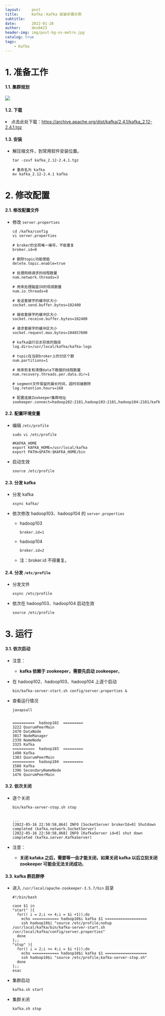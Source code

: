 ```yaml
---
layout:     post
title:      Kafka：Kafka 安装步骤示例
subtitle:   
date:       2022-01-28
author:     dex0423
header-img: img/post-bg-os-metro.jpg
catalog: true
tags:
    - Kafka
---
```


# 1. 准备工作

#### 1.1. 集群规划

  ![]({{site.baseurl}}/img-post/kafka.png)

#### 1.2. 下载

<li>点击此处下载：<a href="https://archive.apache.org/dist/kafka/2.4.1/kafka_2.12-2.4.1.tgz">https://archive.apache.org/dist/kafka/2.4.1/kafka_2.12-2.4.1.tgz</a></li>

#### 1.3. 安装

- 解压缩文件，到常用软件安装位置。

    ```aidl
    tar -zxvf kafka_2.12-2.4.1.tgz
    
    # 重命名为 kafka
    mv kafka_2.12-2.4.1 kafka
    ```

# 2. 修改配置

#### 2.1. 修改配置文件

- 修改 `server.properties`

    ```aidl
    cd /kafka/config
    vi server.properties
    ```

    ```aidl
    # broker的全局唯一编号，不能重复
    broker.id=0
  
    # 删除topic功能使能
    delete.topic.enable=true
  
    # 处理网络请求的线程数量
    num.network.threads=3
  
    # 用来处理磁盘IO的现成数量
    num.io.threads=8
  
    # 发送套接字的缓冲区大小
    socket.send.buffer.bytes=102400
  
    # 接收套接字的缓冲区大小
    socket.receive.buffer.bytes=102400
  
    # 请求套接字的缓冲区大小
    socket.request.max.bytes=104857600
  
    # kafka运行日志存放的路径 
    log.dirs=/usr/local/kafka/kafka-logs
  
    # topic在当前broker上的分区个数
    num.partitions=1
  
    # 用来恢复和清理data下数据的线程数量
    num.recovery.threads.per.data.dir=1
  
    # segment文件保留的最长时间，超时将被删除
    log.retention.hours=168
  
    # 配置连接Zookeeper集群地址
    zookeeper.connect=hadoop102:2181,hadoop103:2181,hadoop104:2181/kafka
    ```
  
#### 2.2. 配置环境变量

- 编辑 `/etc/profile`

  ```aidl
  sudo vi /etc/profile
  
  #KAFKA_HOME
  export KAFKA_HOME=/usr/local/kafka
  export PATH=$PATH:$KAFKA_HOME/bin
  ```

- 启动生效

  ```
  source /etc/profile
  ```

#### 2.3. 分发 kafka

- 分发 kafka

  ```aidl
  xsync kafka/
  ```

- 依次修改 hadoop103、hadoop104 的 `server.properties`
  - hadoop103
    ```aidl
    broker.id=1
    ```
  - hadoop104
    ```aidl
    broker.id=2
    ```
  - 注：broker.id 不得重复。

#### 2.4. 分发 `/etc/profile`

- 分发文件

  ```aidl
  xsync /etc/profile
  ```

- 依次在 hadoop103、hadoop104 启动生效

  ```
  source /etc/profile
  ```


# 3. 运行

#### 3.1. 依次启动

- 注意：
  - **kafka 依赖于 zookeeper，需要先启动 zookeeper**。

- 在 hadoop102、hadoop103、hadoop104 上逐个启动

    ```aidl
    bin/kafka-server-start.sh config/server.properties &
    ```

- 查看运行情况

  ```aidl
  javapsall
  
  
  ==========  hadoop102  =========
  3222 QuorumPeerMain
  2470 DataNode
  3017 NodeManager
  2330 NameNode
  3325 Kafka
  ==========  hadoop103  =========
  1490 Kafka
  1383 QuorumPeerMain
  ==========  hadoop104  =========
  1588 Kafka
  1396 SecondaryNameNode
  1476 QuorumPeerMain
  ```

#### 3.2. 依次关闭

- 逐个关闭
  ```
  bin/kafka-server-stop.sh stop
  
  
  ...
  [2022-05-16 22:50:58,864] INFO [SocketServer brokerId=0] Shutdown completed (kafka.network.SocketServer)
  [2022-05-16 22:50:58,868] INFO [KafkaServer id=0] shut down completed (kafka.server.KafkaServer)
  ```

- 注意：
  - **关闭 kafaka 之后，需要等一会才能关闭，如果关闭 kafka 以后立刻关闭 zookeeper 可能会无法关闭成功**。

#### 3.3. kafka 群启群停

- 进入 `/usr/local/apache-zookeeper-3.5.7/bin` 目录

  ```
  #!/bin/bash

  case $1 in
  "start" ){
    for(( i = 2;i <= 4;i = $i +1));do
      echo ============ hadoop10$i kafka $1 ===================
      ssh hadoop10$i "source /etc/profile;nohup /usr/local/kafka/bin/kafka-server-start.sh /usr/local/kafka/config/server.properties"
    done
  };;
  "stop" ){
    for(( i = 2;i <= 4;i = $i +1));do
      echo ============ hadoop10$i kafka $1 ===================
      ssh hadoop10$i "source /etc/profile;kafka-server-stop.sh"
    done
  };;
  esac
  ```

- 集群启动
  ```
  kafka.sh start
  ```
- 集群关闭
  ```
  kafka.sh stop
  ```

